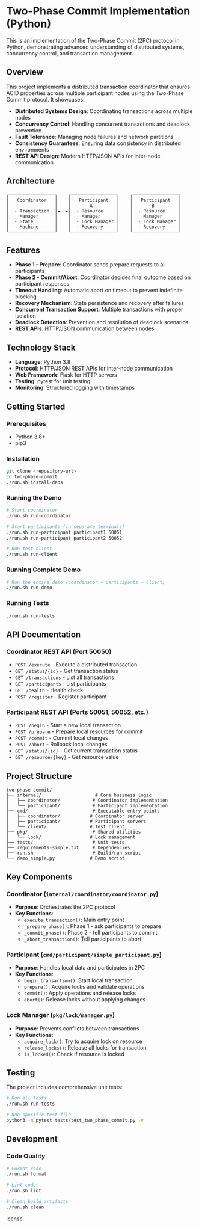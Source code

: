 # Two-Phase Commit Implementation (Python)

This is an implementation of the Two-Phase Commit (2PC) protocol in Python, demonstrating advanced understanding of distributed systems, concurrency control, and transaction management.

## Overview

This project implements a distributed transaction coordinator that ensures ACID properties across multiple participant nodes using the Two-Phase Commit protocol. It showcases:

- **Distributed Systems Design**: Coordinating transactions across multiple nodes
- **Concurrency Control**: Handling concurrent transactions and deadlock prevention
- **Fault Tolerance**: Managing node failures and network partitions
- **Consistency Guarantees**: Ensuring data consistency in distributed environments
- **REST API Design**: Modern HTTP/JSON APIs for inter-node communication

## Architecture

```
┌─────────────────┐    ┌─────────────────┐    ┌─────────────────┐
│   Coordinator   │    │   Participant   │    │   Participant   │
│                 │    │       A         │    │       B         │
│  - Transaction  │◄──►│  - Resource     │    │  - Resource     │
│    Manager      │    │    Manager      │    │    Manager      │
│  - State        │    │  - Lock Manager │    │  - Lock Manager │
│    Machine      │    │  - Recovery     │    │  - Recovery     │
└─────────────────┘    └─────────────────┘    └─────────────────┘
```

## Features

- **Phase 1 - Prepare**: Coordinator sends prepare requests to all participants
- **Phase 2 - Commit/Abort**: Coordinator decides final outcome based on participant responses
- **Timeout Handling**: Automatic abort on timeout to prevent indefinite blocking
- **Recovery Mechanism**: State persistence and recovery after failures
- **Concurrent Transaction Support**: Multiple transactions with proper isolation
- **Deadlock Detection**: Prevention and resolution of deadlock scenarios
- **REST APIs**: HTTP/JSON communication between nodes

## Technology Stack

- **Language**: Python 3.8
- **Protocol**: HTTP/JSON REST APIs for inter-node communication
- **Web Framework**: Flask for HTTP servers
- **Testing**: pytest for unit testing
- **Monitoring**: Structured logging with timestamps

## Getting Started

### Prerequisites
- Python 3.8+
- pip3

### Installation
```bash
git clone <repository-url>
cd two-phase-commit
./run.sh install-deps
```

### Running the Demo
```bash
# Start coordinator
./run.sh run-coordinator

# Start participants (in separate terminals)
./run.sh run-participant participant1 50051
./run.sh run-participant participant2 50052

# Run test client
./run.sh run-client
```

### Running Complete Demo
```bash
# Run the entire demo (coordinator + participants + client)
./run.sh run-demo
```

### Running Tests
```bash
./run.sh run-tests
```

## API Documentation

### Coordinator REST API (Port 50050)
- `POST /execute` - Execute a distributed transaction
- `GET /status/{id}` - Get transaction status
- `GET /transactions` - List all transactions
- `GET /participants` - List participants
- `GET /health` - Health check
- `POST /register` - Register participant

### Participant REST API (Ports 50051, 50052, etc.)
- `POST /begin` - Start a new local transaction
- `POST /prepare` - Prepare local resources for commit
- `POST /commit` - Commit local changes
- `POST /abort` - Rollback local changes
- `GET /status/{id}` - Get current transaction status
- `GET /resource/{key}` - Get resource value

## Project Structure

```
two-phase-commit/
├── internal/                    # Core business logic
│   ├── coordinator/            # Coordinator implementation
│   └── participant/            # Participant implementation
├── cmd/                        # Executable entry points
│   ├── coordinator/           # Coordinator server
│   ├── participant/           # Participant servers
│   └── client/                # Test client
├── pkg/                        # Shared utilities
│   └── lock/                  # Lock management
├── tests/                      # Unit tests
├── requirements-simple.txt     # Dependencies
├── run.sh                      # Build/run script
└── demo_simple.py             # Demo script
```

## Key Components

### Coordinator (`internal/coordinator/coordinator.py`)
- **Purpose**: Orchestrates the 2PC protocol
- **Key Functions**:
  - `execute_transaction()`: Main entry point
  - `_prepare_phase()`: Phase 1 - ask participants to prepare
  - `_commit_phase()`: Phase 2 - tell participants to commit
  - `_abort_transaction()`: Tell participants to abort

### Participant (`cmd/participant/simple_participant.py`)
- **Purpose**: Handles local data and participates in 2PC
- **Key Functions**:
  - `begin_transaction()`: Start local transaction
  - `prepare()`: Acquire locks and validate operations
  - `commit()`: Apply operations and release locks
  - `abort()`: Release locks without applying changes

### Lock Manager (`pkg/lock/manager.py`)
- **Purpose**: Prevents conflicts between transactions
- **Key Functions**:
  - `acquire_lock()`: Try to acquire lock on resource
  - `release_locks()`: Release all locks for transaction
  - `is_locked()`: Check if resource is locked

## Testing

The project includes comprehensive unit tests:

```bash
# Run all tests
./run.sh run-tests

# Run specific test file
python3 -m pytest tests/test_two_phase_commit.py -v
```

## Development

### Code Quality
```bash
# Format code
./run.sh format

# Lint code
./run.sh lint

# Clean build artifacts
./run.sh clean
```

icense.
